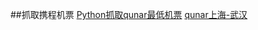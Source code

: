 ##抓取携程机票
[Python抓取qunar最低机票](http://simple-is-better.com/news/701)
[qunar上海-武汉](http://ws.qunar.com/holidayService.jcp?lane=%E4%B8%8A%E6%B5%B7-%E6%AD%A6%E6%B1%89)
